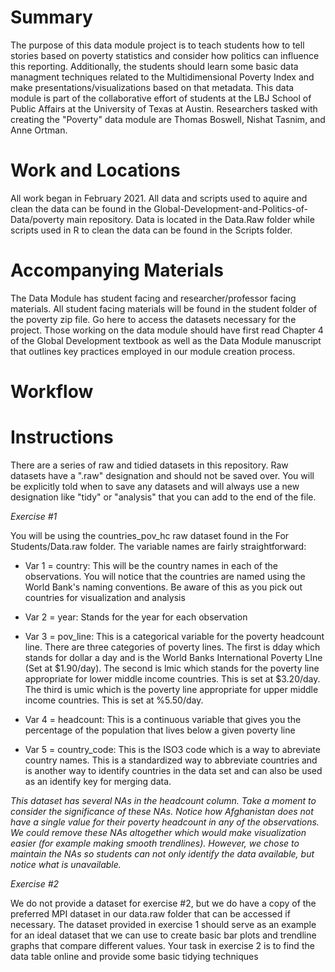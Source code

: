 # Summary 
The purpose of this data module project is to teach students how to tell stories based on poverty statistics and consider how politics can influence this reporting. Additionally, the students should learn some basic data managment techniques related to the Multidimensional Poverty Index and make presentations/visualizations based on that metadata. This data module is part of the collaborative effort of students at the LBJ School of Public Affairs at the University of Texas at Austin. Researchers tasked with creating the "Poverty" data module are Thomas Boswell, Nishat Tasnim, and Anne Ortman. 

# Work and Locations 
All work began in February 2021. All data and scripts used to aquire and clean the data can be found in the Global-Development-and-Politics-of-Data/poverty main repository. Data is located in the Data.Raw folder while scripts used in R to clean the data can be found in the Scripts folder. 

# Accompanying Materials
The Data Module has student facing and researcher/professor facing materials. All student facing materials will be found in the student folder of the poverty zip file. Go here to access the datasets necessary for the project. Those working on the data module should have first read Chapter 4 of the Global Development textbook as well as the Data Module manuscript that outlines key practices employed in our module creation process.

# Workflow 



# Instructions
There are a series of raw and tidied datasets in this repository. Raw datasets have a ".raw" designation and should not be saved over. You will be explicitly told when to save any datasets and will always use a new designation like "tidy" or "analysis" that you can add to the end of the file. 

*Exercise #1* 

You will be using the countries_pov_hc raw dataset found in the For Students/Data.raw folder. The variable names are fairly straightforward:

* Var 1 = country: This will be the country names in each of the observations. You will notice that the countries are named using the World Bank's naming conventions. Be aware of   this as you pick out countries for visualization and analysis 

* Var 2 = year: Stands for the year for each observation 

* Var 3 = pov_line: This is a categorical variable for the poverty headcount line. There are three categories of poverty lines. The first is dday which stands for dollar a day and  is the World Banks International Poverty LIne (Set at $1.90/day). The second is lmic which stands for the poverty line appropriate for lower middle income countries. This is set   at $3.20/day. The third is umic which is the poverty line appropriate for upper middle income countries. This is set at %5.50/day. 

* Var 4 = headcount: This is a continuous variable that gives you the percentage of the population that lives below a given poverty line 

* Var 5 = country_code: This is the ISO3 code which is a way to abreviate country names. This is a standardized way to abbreviate countries and is another way to identify           countries in the data set and can also be used as an identify key for merging data. 

*This dataset has several NAs in the headcount column. Take a moment to consider the significance of these NAs. Notice how Afghanistan does not have a single value for their poverty headcount in any of the observations. We could remove these NAs altogether which would make visualization easier (for example making smooth trendlines). However, we chose to maintain the NAs so students can not only identify the data available, but notice what is unavailable.* 

*Exercise #2* 

We do not provide a dataset for exercise #2, but we do have a copy of the preferred MPI dataset in our data.raw folder that can be accessed if necessary. The dataset provided in exercise 1 should serve as an example for an ideal dataset that we can use to create basic bar plots and trendline graphs that compare different values. Your task in exercise 2 is to find the data table online and provide some basic tidying techniques 

  
  
  
  
